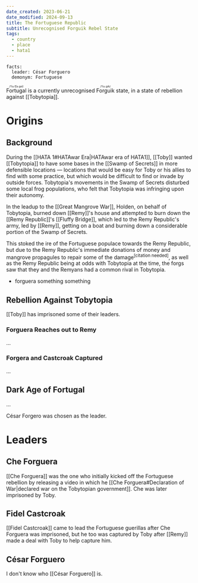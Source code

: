 ```yaml
---
date_created: 2023-06-21
date_modified: 2024-09-13
title: The Fortuguese Republic
subtitle: Unrecognised Forguik Rebel State
tags:
  - country
  - place
  - hata1
---
```


```infobox-nation
facts:
  leader: César Forguero
  demonym: Fortuguese
```

<ruby>Fortugal<rt>/ˈfɔɹ.t͡ʃə.gəl/</rt></ruby> is a currently unrecognised <ruby>Forguik<rt>/ˈfɔɹ.gɪk/</rt></ruby> state, in a state of rebellion against [[Tobytopia]].

# Origins

## Background

During the [[HATA 1#HATAwar Era|HATAwar era of HATA1]], [[Toby]] wanted [[Tobytopia]] to have some bases in the [[Swamp of Secrets]] in more defensible locations — locations that would be easy for Toby or his allies to find with some practice, but which would be difficult to find or invade by outside forces. Tobytopia's movements in the Swamp of Secrets disturbed some local frog populations, who felt that Tobytopia was infringing upon their autonomy.

In the leadup to the [[Great Mangrove War]], Holden, on behalf of Tobytopia, burned down [[Remy]]'s house and attempted to burn down the [[Remy Republic]]'s [[Fluffy Bridge]], which led to the Remy Republic's army, led by [[Remy]], getting on a boat and burning down a considerable portion of the Swamp of Secrets.

This stoked the ire of the Fortuguese populace towards the Remy Republic, but due to the Remy Republic's immediate donations of money and mangrove propagules to repair some of the damage<sup>[citation needed]</sup>, as well as the Remy Republic being at odds with Tobytopia at the time, the forgs saw that they and the Remyans had a common rival in Tobytopia.

- forguera something something

## Rebellion Against Tobytopia

[[Toby]] has imprisoned some of their leaders.

### Forguera Reaches out to Remy

…

### Forgera and Castcroak Captured

…

## Dark Age of Fortugal

…

César Forgero was chosen as the leader.


# Leaders

## Che Forguera

[[Che Forguera]] was the one who initially kicked off the Fortuguese rebellion by releasing a video in which he [[Che Forguera#Declaration of War|declared war on the Tobytopian government]]. Che was later imprisoned by Toby.

## Fidel Castcroak

[[Fidel Castcroak]] came to lead the Fortuguese guerillas after Che Forguera was imprisoned, but he too was captured by Toby after [[Remy]] made a deal with Toby to help capture him.

## César Forguero

I don't know who [[César Forguero]] is.